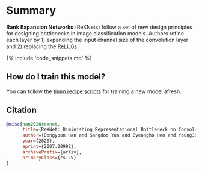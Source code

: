 # Summary

**Rank Expansion Networks** (ReXNets) follow a set of new design principles for designing bottlenecks in image classification models. Authors refine each layer by 1) expanding the input channel size of the convolution layer and 2) replacing the [ReLU6s](https://www.paperswithcode.com/method/relu6).

{% include 'code_snippets.md' %}

## How do I train this model?

You can follow the [timm recipe scripts](https://rwightman.github.io/pytorch-image-models/scripts/) for training a new model afresh.

## Citation

```BibTeX
@misc{han2020rexnet,
      title={ReXNet: Diminishing Representational Bottleneck on Convolutional Neural Network}, 
      author={Dongyoon Han and Sangdoo Yun and Byeongho Heo and YoungJoon Yoo},
      year={2020},
      eprint={2007.00992},
      archivePrefix={arXiv},
      primaryClass={cs.CV}
}
```

<!--
Models:
- Name: rexnet_100
  Metadata:
    FLOPs: 509989377
    Epochs: 400
    Batch Size: 512
    Training Data:
    - ImageNet
    Training Techniques:
    - Label Smoothing
    - Linear Warmup With Cosine Annealing
    - Nesterov Accelerated Gradient
    - Weight Decay
    Training Resources: 4x NVIDIA V100 GPUs
    Architecture:
    - Batch Normalization
    - Convolution
    - Dropout
    - ReLU6
    - Residual Connection
    File Size: 19417552
    Tasks:
    - Image Classification
    Training Time: ''
    ID: rexnet_100
    LR: 0.5
    Dropout: 0.2
    Crop Pct: '0.875'
    Momentum: 0.9
    Image Size: '224'
    Weight Decay: 1.0e-05
    Interpolation: bicubic
    Label Smoothing: 0.1
  Code: https://github.com/rwightman/pytorch-image-models/blob/b9843f954b0457af2db4f9dea41a8538f51f5d78/timm/models/rexnet.py#L212
  Config: ''
  In Collection: RexNet
- Name: rexnet_130
  Metadata:
    FLOPs: 848364461
    Epochs: 400
    Batch Size: 512
    Training Data:
    - ImageNet
    Training Techniques:
    - Label Smoothing
    - Linear Warmup With Cosine Annealing
    - Nesterov Accelerated Gradient
    - Weight Decay
    Training Resources: 4x NVIDIA V100 GPUs
    Architecture:
    - Batch Normalization
    - Convolution
    - Dropout
    - ReLU6
    - Residual Connection
    File Size: 30508197
    Tasks:
    - Image Classification
    Training Time: ''
    ID: rexnet_130
    LR: 0.5
    Dropout: 0.2
    Crop Pct: '0.875'
    Momentum: 0.9
    Image Size: '224'
    Weight Decay: 1.0e-05
    Interpolation: bicubic
    Label Smoothing: 0.1
  Code: https://github.com/rwightman/pytorch-image-models/blob/b9843f954b0457af2db4f9dea41a8538f51f5d78/timm/models/rexnet.py#L218
  Config: ''
  In Collection: RexNet
- Name: rexnet_150
  Metadata:
    FLOPs: 1122374469
    Epochs: 400
    Batch Size: 512
    Training Data:
    - ImageNet
    Training Techniques:
    - Label Smoothing
    - Linear Warmup With Cosine Annealing
    - Nesterov Accelerated Gradient
    - Weight Decay
    Training Resources: 4x NVIDIA V100 GPUs
    Architecture:
    - Batch Normalization
    - Convolution
    - Dropout
    - ReLU6
    - Residual Connection
    File Size: 39227315
    Tasks:
    - Image Classification
    Training Time: ''
    ID: rexnet_150
    LR: 0.5
    Dropout: 0.2
    Crop Pct: '0.875'
    Momentum: 0.9
    Image Size: '224'
    Weight Decay: 1.0e-05
    Interpolation: bicubic
    Label Smoothing: 0.1
  Code: https://github.com/rwightman/pytorch-image-models/blob/b9843f954b0457af2db4f9dea41a8538f51f5d78/timm/models/rexnet.py#L224
  Config: ''
  In Collection: RexNet
- Name: rexnet_200
  Metadata:
    FLOPs: 1960224938
    Epochs: 400
    Batch Size: 512
    Training Data:
    - ImageNet
    Training Techniques:
    - Label Smoothing
    - Linear Warmup With Cosine Annealing
    - Nesterov Accelerated Gradient
    - Weight Decay
    Training Resources: 4x NVIDIA V100 GPUs
    Architecture:
    - Batch Normalization
    - Convolution
    - Dropout
    - ReLU6
    - Residual Connection
    File Size: 65862221
    Tasks:
    - Image Classification
    Training Time: ''
    ID: rexnet_200
    LR: 0.5
    Dropout: 0.2
    Crop Pct: '0.875'
    Momentum: 0.9
    Image Size: '224'
    Weight Decay: 1.0e-05
    Interpolation: bicubic
    Label Smoothing: 0.1
  Code: https://github.com/rwightman/pytorch-image-models/blob/b9843f954b0457af2db4f9dea41a8538f51f5d78/timm/models/rexnet.py#L230
  Config: ''
  In Collection: RexNet
Collections:
- Name: RexNet
  Paper:
    title: 'ReXNet: Diminishing Representational Bottleneck on Convolutional Neural
      Network'
    url: https://papperswithcode.com//paper/rexnet-diminishing-representational
  type: model-index
Type: model-index
-->
